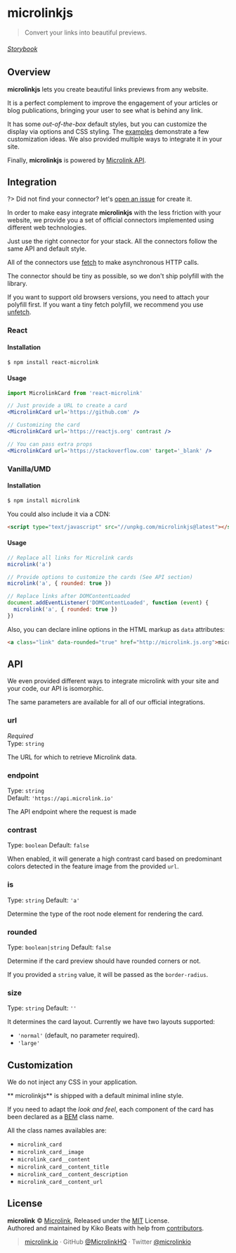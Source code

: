 # microlinkjs

> Convert your links into beautiful previews.

###### [Storybook](https://microlink-storybook.netlify.com)

## Overview

**microlinkjs** lets you create beautiful links previews from any website.

It is a perfect complement to improve the engagement of your articles or blog publications, bringing your user to see what is behind any link.

It has some *out-of-the-box* default styles, but you can customize the display via options and CSS styling. The [examples](/examples) demonstrate a few customization ideas. We also provided multiple ways to integrate it in your site.

Finally, **microlinkjs** is powered by [Microlink API](https://docs.microlink.io).

## Integration

?> Did not find your connector? let's [open an issue](https://github.com/microlinkhq/microlinkjs/issues) for create it.

In order to make easy integrate **microlinkjs** with the less friction with your website, we provide you a set of official connectors implemented using different web technologies.

Just use the right connector for your stack. All the connectors follow the same API and default style.

All of the connectors use [fetch](https://developer.mozilla.org/es/docs/Web/API/Fetch_API) to make asynchronous HTTP calls.

The connector should be tiny as possible, so we don't ship polyfill with the library.

If you want to support old browsers versions, you need to attach your polyfill first. If you want a tiny fetch polyfill, we recommend you use [unfetch](https://github.com/developit/unfetch).

### React

#### Installation

```sh
$ npm install react-microlink
```

#### Usage

```jsx
import MicrolinkCard from 'react-microlink'

// Just provide a URL to create a card
<MicrolinkCard url='https://github.com' />

// Customizing the card
<MicrolinkCard url='https://reactjs.org' contrast />

// You can pass extra props
<MicrolinkCard url='https://stackoverflow.com' target='_blank' />
```

### Vanilla/UMD

#### Installation

```sh
$ npm install microlink
```

You could also include it via a CDN:

```html
<script type="text/javascript" src="//unpkg.com/microlinkjs@latest"></script>
```

#### Usage

```js
// Replace all links for Microlink cards
microlink('a')

// Provide options to customize the cards (See API section)
microlink('a', { rounded: true })

// Replace links after DOMContentLoaded
document.addEventListener('DOMContentLoaded', function (event) {
  microlink('a', { rounded: true })
})
```

Also, you can declare inline options in the HTML markup as `data` attributes:

```html
<a class="link" data-rounded="true" href="http://microlink.js.org">microlink.js.org</a>
```

## API

We even provided different ways to integrate microlink with your site and your code, our API is isomorphic.

The same parameters are available for all of our official integrations.

### url

*Required*<br>
Type: `string`

The URL for which to retrieve Microlink data.

### endpoint

Type: `string`<br>
Default: `'https://api.microlink.io'`

The API endpoint where the request is made

### contrast

Type: `boolean`
Default: `false`

When enabled, it will generate a high contrast card based on predominant colors detected in the feature image from the provided `url`.

### is

Type: `string`
Default: `'a'`

Determine the type of the root node element for rendering the card.

### rounded

Type: `boolean|string`
Default: `false`

Determine if the card preview should have rounded corners or not.

If you provided a `string` value, it will be passed as the `border-radius`.

### size

Type: `string`
Default: `''`

It determines the card layout. Currently we have two layouts supported:

- `'normal'` (default, no parameter required).
- `'large'`

## Customization

We do not inject any CSS in your application.

** microlinkjs** is shipped with a default minimal inline style.

If you need to adapt the *look and feel*, each component of the card has been declared as a [BEM](http://getbem.com/introduction) class name.

All the class names availables are:

- `microlink_card`
- `microlink_card__image`
- `microlink_card__content`
- `microlink_card__content_title`
- `microlink_card__content_description`
- `microlink_card__content_url`

## License

**microlink** © [Microlink](https://microlink.io), Released under the [MIT](https://github.com/microlinkhq/microlinkjs/blob/master/LICENSE.md) License.<br>
Authored and maintained by Kiko Beats with help from [contributors](https://github.com/microlinkhq/microlinkjs/contributors).

> [microlink.io](https://microlink.io) · GitHub [@MicrolinkHQ](https://github.com/microlinkhq) · Twitter [@microlinkio](https://twitter.com/microlinkio)
